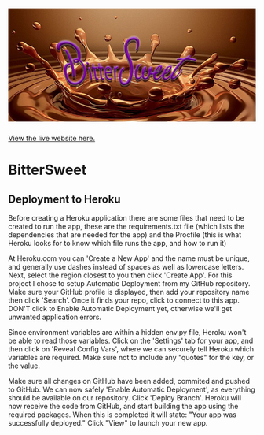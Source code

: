 <h1 align="center"><img src="static/images/logo-idea.png" style="margin: 0;" alt="image of site logo"></h1>

[View the live website here.](https://bitter-sweet-milestone-3.herokuapp.com/)

# BitterSweet



## Deployment to Heroku 

Before creating a Heroku application there are some files that need to be created to run the app, these are the requirements.txt file (which lists the dependencies that are needed for the app) and the Procfile (this is what Heroku looks for to know which file runs the app, and how to run it)

At Heroku.com you can 'Create a New App' and the name must be unique, and generally use dashes instead of spaces as well as lowercase letters.
Next, select the region closest to you then click 'Create App'.
For this project I chose to setup Automatic Deployment from my GitHub repository. Make sure your GitHub profile is displayed, then add your repository name then click 'Search'. Once it finds your repo, click to connect to this app.
DON'T click to Enable Automatic Deployment yet, otherwise we'll get unwanted application errors.

Since environment variables are within a hidden env.py file, Heroku won't be able to read those variables. Click on the 'Settings' tab for your app, and then click on 'Reveal Config Vars', where we can securely tell Heroku which variables are required.
Make sure not to include any "quotes" for the key, or the value.

Make sure all changes on GitHub have been added, commited and pushed to GitHub. We can now safely 'Enable Automatic Deployment', as everything should be available on our repository.
Click 'Deploy Branch'. Heroku will now receive the code from GitHub, and start building the app using the required packages. When this is completed it will state: "Your app was successfully deployed." Click "View" to launch your new app.